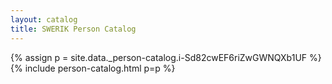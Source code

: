 ```yaml
---
layout: catalog
title: SWERIK Person Catalog
---
```

{% assign p = site.data._person-catalog.i-Sd82cwEF6riZwGWNQXb1UF %}
{% include person-catalog.html p=p %}

